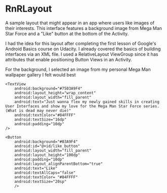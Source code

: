 # RnRLayout
A sample layout that might appear in an app where users like images of their interests. This interface features a background image from Mega Man Star Force and a "Like" button at the bottom of the Activity.

<!-- 1. Create a layout -->
I had the idea for this layout after completing the first lesson of Google's Android Basics course on Udacity. I already covered the basics of building interfaces via an XML file. I used a RelativeLayout ViewGroup since it has attributes that enable positioning Button Views in an Activity.

<!-- Use a RelativeLayout to position the button later -->


For the background, I selected an image from my personal Mega Man wallpaper gallery I felt would best 
<!-- 2. Add an image from the series as the background -->
<RelativeLayout xmlns:android="http://schemas.android.com/apk/res/android"
    android:orientation="vertical"
    android:layout_width="fill_parent"
    android:layout_height="fill_parent"
    android:background="@drawable/battle_cards"
    >

<!-- 6. Use a TextView as the title describing the layout -->
	<TextView
		android:background="#7503A9F4"
		android:layout_height="wrap_content"
		android:layout_width="fill_parent"
		android:text="Just wanna flex my newly gained skills in creating User Interfaces and show my love for the Mega Man Star Force series. (What is dead may never die)"
		android:textColor="#84FFFF"
		android:textSize="16dp"
		android:padding="10dp"
	/>

<!-- 3. Add a button at the bottom of the layout that says "like" -->
<!-- Set the Button id, width/height, padding, and weight-->
<!-- Use layout_alignParentBottom xml attribute and assign value "true"-->

<!-- 4. The button must wrap -->
<!-- 5. Use a custom size for the button -->
<!-- 7. Customize the background color of the button -->
<!-- 8. Customize the text color of the button -->

    <Button
        android:background="#03A9F4"
        android:id="@+id/like_button"
        android:layout_width="fill_parent"
        android:layout_height="100dp"
        android:padding="10dp"
        android:layout_alignParentBottom="true"
        android:text="Like"
        android:textAllCaps="false"
        android:textColor= "#84FFFF"
        android:textSize="20sp"
        />

</RelativeLayout>



<!--

    <TextView
        android:layout_width="fill_parent"
        android:layout_height="wrap_content"
        android:text="Choose a celebrity, see a quote!"
        android:padding="10dp"
        />
    <Button
        android:id="@+id/RevX"
        android:layout_width="fill_parent"
        android:layout_height="wrap_content"
        android:text="Reverend X"
        android:background="@color/colorAccent"/>
    <Button
        android:id="@+id/Shannon"
        android:layout_width="fill_parent"
        android:layout_height="wrap_content"
        android:text="Shannon Sharpe"
        android:background="@color/testBlue"
        android:textColor="@color/colorAccent"/>
    <Button
        android:id="@+id/Yeezy"
        android:layout_width="fill_parent"
        android:layout_height="wrap_content"
        android:text="Kanye West"
        android:background="@color/colorAccent"/>

    <Button
        android:id="@+id/Homer"
        android:layout_width="match_parent"
        android:layout_height="wrap_content"
        android:background="@color/testBlue"
        android:text="Homer Simpson"
        android:textColor="@color/colorAccent" />
--> 
